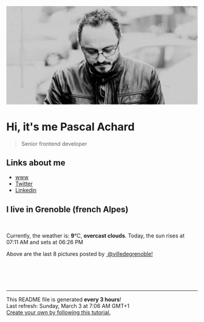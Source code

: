 ![Pascal Achard](./images/photo-pascal-achard.jpg)
# Hi, it's me Pascal Achard
> Senior frontend developer

## Links about me
- [www](https://www.pascal-achard.com)
- [Twitter](https://twitter.com/botmaster)
- [Linkedin](http://www.linkedin.com/in/pascal-achard)


## I live in Grenoble (french Alpes)
<img src="https://openweathermap.org/img/wn/04n@2x.png" alt="">

Currently, the weather is: **9**°C, **overcast clouds**.
Today, the sun rises at 07:11 AM and sets at 06:26 PM

Above are the last 8 pictures posted by <a href="https://www.instagram.com/villedegrenoble/" target="_blank"><img alt="" src="https://upload.wikimedia.org/wikipedia/commons/thumb/e/e7/Instagram_logo_2016.svg/1024px-Instagram_logo_2016.svg.png" width="20"/> @villedegrenoble!</a>

<p style="display: flex; flex-wrap: wrap; gap: 20px;">
        <img src="https://cdn1.picuki.com/hosted-by-instagram/q/0exhNuNYnjBGZDHIdN5WmL9I2Pk2GAlRNucaS7j0nyZiNxIsbHWB58ltwdev%7C%7CDlyKw1oASyLeD1p4o8jUFtUZFV5PkzaSr2PTj1T7KifVoCh1DRk%7C%7CZFok7c1LXIcY3Cm9sdDCnicKyVHDe0AUq%7C%7Cm6vZNuKyBOTcAyXCUMLQKnmIC9%7C%7CyqW5193swp7LGTgUz36ol%7C%7CIjFd%7C%7CT9sdgcurNyUrDgJWPq+PMtg4555RYgPi9NYur++3Rq2ElIlc20jESioia3mr+sN1yDJTAofzTWXF+8+K0FDoHqK5hVhpa0PqaSDco5u26Nv%7C%7CPWRRWE4XG1orxFRm5Gkyg7XRXiH62JK7VTy2JyVU+YLgqzpC%7C%7CmwQvbYiXLkK+L6WukBXnkNV7GDFVDUfaXmOOlft6BkFslX1FfkpA2nW7P13URTXS1+mg2uBYt1afuywP6o%7C%7Cyb1l2y5lz0UlO39dLYBngt4q5HezCU9RnLFOttGP2mO2wN3Rog=.jpeg" alt="" width="200"/>
        <img src="https://cdn1.picuki.com/hosted-by-instagram/q/0exhNuNYnjBGZDHIdN5WmL9I2Pk2GAlRNecaS7j0nyZiNxIsbHWB58ltwdGn%7C%7CDh6Kwh9HS+LeDxg7Y4oVlRRZFZ4PEXcTrCNTDtQ66iRV4Cq0jVv8ZZhkbgxKXIaYXes8sUsOzjYMTIfQeoEH%7C%7Cb2rvUW%7C%7CvnwaDcNuDeTPOUtzCVG%7C%7CMm0X51wm8Rm3ayEv0Pxto0%7C%7CNylL9XkgKQcursrV%7C%7CndbEvL+M4Byp6JzSPkCj9ND1OHtpCa5BTB7Kz84KD6chYTJnLM6yBLZdyUVqUWqE4gDEG0ZjWCX8RM1v9EPp7TzN916+98ZkIGRT2UFAjsm8lJhmMntxxzsbkKI4BpB6HfVj+O8Yv909rSoPb64DdTt4wzNZbzRIbhmW3FYFK3hQ1rFDtaXQcdcy90aOa0b8Qjttjmzd4%7C%7Cn1RcsXDcZ1mDd.jpeg" alt="" width="200"/>
        <img src="https://cdn1.picuki.com/hosted-by-instagram/q/0exhNuNYnjBGZDHIdN5WmL9I2Pk2GAlRNucaS7j0nyZiNxIsbHWB58ltwdev%7C%7CDlyKw1oASyLeD1p7YkpVlpSZFV5P0zfT72MTj5T6a+fUYCh2jVv8pBilr09JXcaZHer88IuOzjYMTIfQeoEH%7C%7Cbx7a8Koru5A2MGo1zRMrBC0GAG4fy3UPI7mslm3ayEv0Pxto0%7C%7CNylL9XkgKQcursrV%7C%7CndYEvL+M4Byp6JzSPkCj9ND1OHtpCa5BTB7Kz04KD6chYTJnLMssBG5fiUc4nOtbogDdmsEmF+88RM1v9EPp7TzN916+N8ZkIGRT2UFAjsm8lJnl6u+liDFbV+i2loP7nr+2p6rS64LkrSjCMeeBfXzx3XudJDGOpoJDl5KU9iYARLfI%7C%7CfhSp0fmYMSTKhx9liWohKzZJnl6BZzCQdLmjeAP8pnasqw0KCR8GTjvRamtQ0ZoeioTIZSkUhH9YOC7FstLFmeXOtqGXLp11MdAddELObKzcuAPQ==.jpeg" alt="" width="200"/>
        <img src="https://cdn1.picuki.com/hosted-by-instagram/q/0exhNuNYnjBGZDHIdN5WmL9I2Pk2GAlRNucaS7j0nyZiNxIsbHWB58ltwdev%7C%7CDlyKw1oASyLeD1p7Y4iU1lWZFV5Pk3XT7yOTj1T56+QV4Cn0DRl%7C%7CZ9hkL80LXIfYHKp98UoOzjYMTIfQeoEH%7C%7Cbx7a8Koru5A2MGo1zRMrBC0GAG4fy3UPI7mslm3ayEv0Pxto0%7C%7CNylL9XkgKQcursrV%7C%7CndYEvL+M4Byp6JzSPkCj9ND1OHtpCa5BTB7Kz04KD6chYTJnLNX0xO+cREi6G+XcogDYl8amWGw8RM1v9EPp7TzN916+N8ZkIGRT2UFAjsm8lJnl6u+liDFbV+i2loP7nr+2p67deQLgqzqCMeeB%7C%7Cbj%7C%7CXLvWrbGOZoJDl5KU9iYARLfI%7C%7CfhSp0fmYMSTKhx9liW+xepZb3b8UBhAwMckBXdDsZbb9TOnZb32C761BeBuhYMp+ipdoJI8Hhyw4OC7FstLFmeUu4bY3Lp11MdAddELObKzcuAPQ==.jpeg" alt="" width="200"/>
        <img src="https://cdn1.picuki.com/hosted-by-instagram/q/0exhNuNYnjBGZDHIdN5WmL9I2Pk2GAlRNecaS7j0nyZiNxIsbHWB58ltwdGn%7C%7CDh6Kwh9HS+LeDxg5IwvUV9TZFF9OU3dQLKATztQ66+dVerN0DRk95Vgk7o2KX0aZHKp8McuUgmYdSgIGaYDG7uo%7C%7CesJ+vrucjMBpi2XMLQT9zJBpY6uSKVKz8B1pJ2Jg3Tt%7C%7C9k4Ki5e82wzJURmpNHNpW5HDbr2PM86o6N0QrlChMIRrdDgmBq7EHl3Kj8vUQ+RubTOl+1elDa8Ix42+TCYFvkaFxUV2HmZ4VA0toFzqaqTZY49ztwZkIH2CmUEXTE86kEon5zgx3PySWaL3Xcf5FHy4YDnZfcCqo3ZDemxZ+L85XXjRoWMJ4JpaEUFFa7aY2rEDdD7EI5Wk9YZSd0bjgzjqECCerPLzxp1WW1I0GHfWg==.jpeg" alt="" width="200"/>
        <img src="https://cdn1.picuki.com/hosted-by-instagram/q/0exhNuNYnjBGZDHIdN5WmL9I2Pk2GAlRNucaS7j0nyZiNxIsbHWB58ltwdGn%7C%7CDh6Kwh9HS+LeDxg5IItUlRYZFN%7C%7COk3YSrSARD9R6KSRV+zN2j1j85BinbkyKXwdbH+u8cEuOzjYMTIfQeoEH%7C%7Cbx7a8Koru5A2MEoyX9auctwCIPuM23TKNy2JAtrKSLl0SxptZ%7C%7CIjNLvG0jJ00m7NPfvnw1UvfPMc9g+PAnH%7C%7CEzhMQ65OftxiqsH2p%7C%7Cd2RnHCfHm7OMqeE8qSeucTE1pkCIdvg4f1s8oHSallAysY5z38j3coRq5v05sqjSc20CRjFGvTl2vaCYjw7pQTSH624A7lTY2J2rS+cIl9CjAbbOcZW7gSLDbOaTQf1DVSdfUMP3VXvWMMSTJfpas58WCchv5FO61QePR5LyjgVLLi1d0DunHqFCb8qF8JuP1m%7C%7CXxDKL%7C%7CVFutZXvLOUPjmFT8fqe4AImIX6VUJwZ.jpeg" alt="" width="200"/>
        <img src="https://cdn1.picuki.com/hosted-by-instagram/q/0exhNuNYnjBGZDHIdN5WmL9I2Pk2GAlRNucaS7j0nyZiNxIsbHWB58ltwdev%7C%7CDlyKw1oASyLeD1o4osiU19VZFV5PEPfT7SMSTdQ7quRXICj1TVi8pZmkbk0KXUdZ3Ko98UoOzjYMTIfQeoEH%7C%7Cbx7a8Koru5A2MGo1zRMrBC0GAG4fy3UPI7mslm3ayEv0Pxto0%7C%7CNylL9XkgKQcursrV%7C%7CndYEvL+M4Byp6JzSPkCj9ND1OHtpCa5BTB7Kzg4KD6chYTJnLMmoA7STDgv6ketRIgDYkE0mHjr8RM1v9EPp7TzN916+N8ZkIGRT2UFAjsm8lJnl6u+liDFbV+i2loP7nr+2p6VS68LkryjCNeoAfXz7XPtWrKKOYoJDl5KU9iYARLfI%7C%7CfhSp0fmYMSTKhx9liWqSeae+bjzydSHDJymy2HAZdUdsy29oyzwHDcgQqhjC8+lM%7C%7CvcLV+m09S04OC7FstLFmfV5AeH3Lp11MdAddELObKzcuAPQ==.jpeg" alt="" width="200"/>
        <img src="https://cdn1.picuki.com/hosted-by-instagram/q/0exhNuNYnjBGZDHIdN5WmL9I2Pk2GAlRNucaS7j0nyZiNxIsbHWB58ltwdev%7C%7CDlyKw1oASyLeD1o4oorVVVXZFV5PEDWQLCNSTdQ766dU4Cq1DRh8pJol74xLnIeY3Cq9MIlOzjYMTIfQeoEH%7C%7Cbx7a8Koru5A2MEo1zRMrBC0GAG4YWbVqFKwoV966yUlEri+YU8ajtG5WR1aRtmpNPb5DwIX%7C%7CD+fMBxsedISLQzicYRtr6+wmOHH24VdGZ9ShqarqqWm8dagxX7VQ0H7GCyS6x9KkgT3HSUhkcy4psPqaSDFctu2vxl5u2CCm8AYG9qpBxrr5+4jn7gck2+8HdVk03J8+eeVvU8iJ%7C%7C7dNy5eMHE%7C%7CWSTSvSNMPUeEHkMAqubBhnTKKjmV%7C%7Cd4kKlKGP9H2Wus5z+fVbf93xlFAy8HjTOSHMN2VNarwaSqxn%7C%7CHjS+osEoIxtqaPbxZlQgI152ozVMjP0PIBvdcMjCLgVJxR4oW.jpeg" alt="" width="200"/>
</p>

------------
<p>This README file is generated <b>every 3 hours</b>!
    <br />Last refresh: Sunday, March 3 at 7:06 AM GMT+1
    <br /><a href="https://medium.com/@th.guibert/how-to-create-a-self-updating-readme-md-for-your-github-profile-f8b05744ca91">Create your own by following this tutorial.</a>
</p>
<p><a href="https://github.com/botmaster/botmaster/actions/workflows/main.yaml"><img alt="" src="https://github.com/botmaster/botmaster/actions/workflows/main.yaml/badge.svg" /></a></p>

